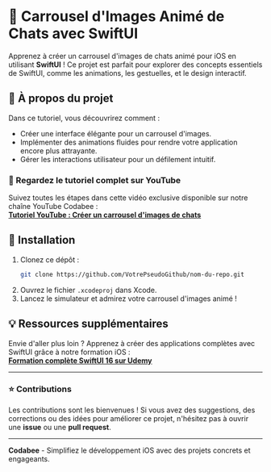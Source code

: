
# 🐾 Carrousel d'Images Animé de Chats avec SwiftUI

Apprenez à créer un carrousel d'images de chats animé pour iOS en utilisant **SwiftUI** ! Ce projet est parfait pour explorer des concepts essentiels de SwiftUI, comme les animations, les gestuelles, et le design interactif.

## 🚀 À propos du projet

Dans ce tutoriel, vous découvrirez comment :

- Créer une interface élégante pour un carrousel d'images.
- Implémenter des animations fluides pour rendre votre application encore plus attrayante.
- Gérer les interactions utilisateur pour un défilement intuitif.

### 🎥 Regardez le tutoriel complet sur YouTube

Suivez toutes les étapes dans cette vidéo exclusive disponible sur notre chaîne YouTube Codabee :  
[**Tutoriel YouTube : Créer un carrousel d'images de chats**](https://youtu.be/ONumgjODuVE)

## 📂 Installation

1. Clonez ce dépôt :
   ```bash
   git clone https://github.com/VotrePseudoGithub/nom-du-repo.git
   ```
2. Ouvrez le fichier `.xcodeproj` dans Xcode.
3. Lancez le simulateur et admirez votre carrousel d'images animé !

## 💡 Ressources supplémentaires

Envie d'aller plus loin ? Apprenez à créer des applications complètes avec SwiftUI grâce à notre formation iOS :  
[**Formation complète SwiftUI 16 sur Udemy**](https://www.udemy.com/course/swiftui16/?referralCode=F838DBA2CB46C23D4AB1)

---

### ⭐️ Contributions

Les contributions sont les bienvenues ! Si vous avez des suggestions, des corrections ou des idées pour améliorer ce projet, n'hésitez pas à ouvrir une **issue** ou une **pull request**.

---

**Codabee** - Simplifiez le développement iOS avec des projets concrets et engageants.  
